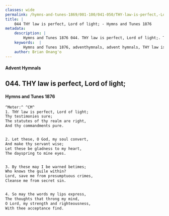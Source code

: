 ```yaml
---
classes: wide
permalink: /hymns-and-tunes-1869/001-100/041-050/THY-law-is-perfect,-Lord-of-light;/
title: |
    044 THY law is perfect, Lord of light; - Hymns and Tunes 1876
metadata:
    description: |
        Hymns and Tunes 1876 044. THY law is perfect, Lord of light;. Thy testimonies sure; The statutes of thy realm are right, And thy commandments pure. 
    keywords:  |
        Hymns and Tunes 1876, adventhymnals, advent hymnals, THY law is perfect, Lord of light;, Thy testimonies sure;, 
    author: Brian Onang'o
---
```


#### Advent Hymnals
## 044. THY law is perfect, Lord of light;
####  Hymns and Tunes 1876

```txt
^Meter:^ ^CM^
1. THY law is perfect, Lord of light;
Thy testimonies sure;
The statutes of thy realm are right,
And thy commandments pure.


2. Let these, O God, my soul convert,
And make thy servant wise;
Let these be gladness to my heart,
The dayspring to mine eyes.


3. By these may I be warned betimes;
Who knows the guile within?
Lord, save me from presumptuous crimes, 
Cleanse me from secret sin.


4. So may the words my lips express,
The thoughts that throng my mind,
O Lord, my strength and righteousness, 
With thee acceptance find.
```